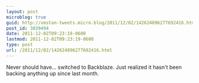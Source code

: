 ```yaml
---
layout: post
microblog: true
guid: http://vmstan-tweets.micro.blog/2011/12/02/142624896277692416.html
post_id: 3039494
date: 2011-12-02T09:23:19-0600
lastmod: 2011-12-02T09:23:19-0600
type: post
url: /2011/12/02/142624896277692416.html
---
```

Never should have… switched to Backblaze. Just realized it hasn't been backing anything up since last month.
